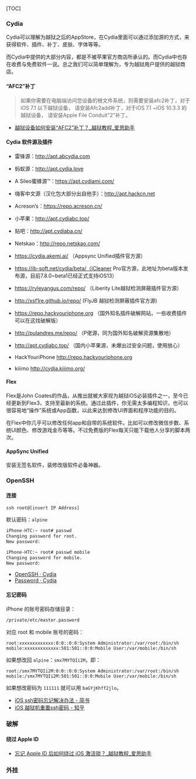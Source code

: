 [TOC]

### Cydia
Cydia可以理解为越狱之后的AppStore，在Cydia里面可以通过添加源的方式，来获得软件、插件、补丁、皮肤、字体等等。

而Cydia中提供的大部分内容，都是不被苹果官方商店所承认的。而Cydia中也存在收费与免费软件一说。总之我们可以简单理解为，专为越狱用户提供的越狱商店。
 
 
 
#### “AFC2”补丁
> 如果你需要在电脑端访问您设备的根文件系统，则需要安装afc2补丁，对于iOS 7.1 以下越狱设备， 请安装Afc2add补丁，对于iOS 7.1 ~iOS 10.3.3 的越狱设备， 请安装Apple File Conduit"2"补丁。


* [越狱设备如何安装“AFC2”补丁？_越狱教程_爱思助手](https://www.i4.cn/news_detail_1623.html)


#### Cydia 软件源及插件
* 雷锋源：http://apt.abcydia.com
* 蚂蚁源：http://apt.cydia.love
* A Sileo蜜蜂源™：https://apt.cydiami.com/
* 嗨客中文源（汉化包大部分出自他手）：http://apt.hackcn.net
* Acreson’s：https://repo.acreson.cn/
* 小苹果：http://apt.cydiabc.top/
* 贴吧：http://apt.cydiaba.cn/
* Netskao：http://repo.netskao.com/


* https://cydia.akemi.ai/ （Appsync Unified插件官方源）
* https://ib-soft.net/cydia/beta/（iCleaner Pro官方源，此地址为beta版本发布源，目前7.8.0~beta1已经正式支持iOS13）
* https://ryleyangus.com/repo/ （Liberity Lite越狱检测屏蔽插件官方源）
* http://xsf1re.github.io/repo/ (FlyJB 越狱检测屏蔽插件官方源)
* https://repo.hackyouriphone.org （国外知名插件破解网站，一些收费插件可以在这找破解版）
* http://pulandres.me/repo/ （P佬源，同为国外知名破解资源集散地）
* http://apt.cydiabc.top/ （国内小苹果源，未爆出过安全问题，使用放心）
* HackYouriPhone http://repo.hackyouriphone.org
* kiiimo http://cydia.kiiimo.org/

#### Flex
Flex是John Coates的作品，从推出就被大家视为越狱iOS必装插件之一，至今已经更新到Flex3，支持至最新的系统。通过此插件，你无需太多编程知识，也可以很容易地“操作”系统或App函数，以此来达到修改UI界面和程序功能的目的。

在Flex中你几乎可以修改任何app和自带的系统软件。比如可以修改微信步数、系统UI颜色、修改游戏金币等等。不过免费版的Flex每天只能下载他人分享的脚本两次。

#### AppSync Unified
安装无签名软件，装修改版软件必备神器。


### OpenSSH

#### 连接
```
ssh root@[insert IP Address]
```

默认密码：`alpine`

```bash
iPhone-HTC:~ root# passwd
Changing password for root.
New password:
```

```bash
iPhone-HTC:~ root# passwd mobile
Changing password for mobile.
New password:
```

* [OpenSSH · Cydia](https://cydia.saurik.com/openssh.html)
* [Password · Cydia](https://cydia.saurik.com/password.html)

#### 忘记密码

iPhone 的账号密码存储目录：

```bash
/private/etc/master.password
```

对应 root 和 mobile 账号的密码：

```
root:xxxxxxxxxxxxx:0:0::0:0:System Administrator:/var/root:/bin/sh
mobile:xxxxxxxxxxxxx:501:501::0:0:Mobile User:/var/mobile:/bin/sh
```

如果想改回 `alpine`：`smx7MYTQIi2M`，即：
```
root:/smx7MYTQIi2M:0:0::0:0:System Administrator:/var/root:/bin/sh
mobile:/smx7MYTQIi2M:501:501::0:0:Mobile User:/var/mobile:/bin/sh
```

如果想改密码为 `111111` 就可以用 `baGYjKhff2jlo`。

* [iOS ssh密码忘记解决办法 - 简书](https://www.jianshu.com/p/10c3e7f7acef)
* [iOS 越狱机重置ssh密码 - 知乎](https://zhuanlan.zhihu.com/p/60709753)



### 破解

#### 绕过 Apple ID

* [忘记 Apple ID 后如何绕过 iOS 激活锁？_越狱教程_爱思助手](https://www.i4.cn/news_detail_39267.html)


### 外挂

